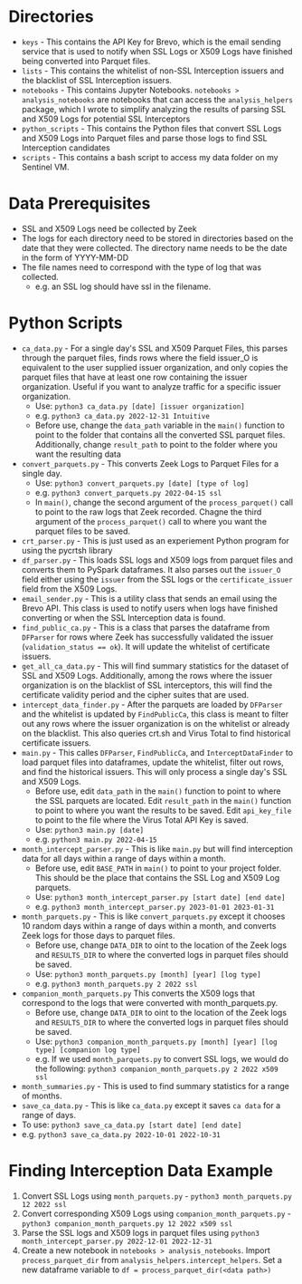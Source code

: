 # Directories
* `keys` - This contains the API Key for Brevo, which is the email sending service that is used to notify when SSL Logs or X509 Logs have finished being converted into Parquet files. 
* `lists` - This contains the whitelist of non-SSL Interception issuers and the blacklist of SSL Interception issuers.
* `notebooks` - This contains Jupyter Notebooks. `notebooks > analysis_notebooks` are notebooks that can access the `analysis_helpers` package, which I wrote to simplify analyzing the results of parsing SSL and X509 Logs for potential SSL Interceptors
* `python_scripts` - This contains the Python files that convert SSL Logs and X509 Logs into Parquet files and parse those logs to find SSL Interception candidates
* `scripts` - This contains a bash script to access my data folder on my Sentinel VM.

# Data Prerequisites
* SSL and X509 Logs need be collected by Zeek
* The logs for each directory need to be stored in directories based on the date that they were collected. The directory name needs to be the date in the form of YYYY-MM-DD
* The file names need to correspond with the type of log that was collected.
  * e.g. an SSL log should have ssl in the filename.

# Python Scripts
* `ca_data.py` - For a single day's SSL and X509 Parquet Files, this parses through the parquet files, finds rows where the field issuer_O is equivalent to the user supplied issuer organization, and only copies the parquet files that have at least one row containing the issuer organization. Useful if you want to analyze traffic for a specific issuer organization.
  * Use: `python3 ca_data.py [date] [issuer organization]`
  * e.g. `python3 ca_data.py 2022-12-31 Intuitive`
  * Before use, change the `data_path` variable in the `main()` function to point to the folder that contains all the converted SSL parquet files. Additionally, change `result_path` to point to the folder where you want the resulting data 
* `convert_parquets.py` - This converts Zeek Logs to Parquet Files for a single day.
  * Use: `python3 convert_parquets.py [date] [type of log]`
  * e.g. `python3 convert_parquets.py 2022-04-15 ssl`
  * In `main()`, change the second argument of the `process_parquet()` call to point to the raw logs that Zeek recorded. Chagne the third argument of the `process_parquet()` call to where you want the parquet files to be saved.
* `crt_parser.py` - This is just used as an experiement Python program for using the pycrtsh library
* `df_parser.py` - This loads SSL logs and X509 logs from parquet files and converts them to PySpark dataframes. It also parses out the `issuer_O` field either using the `issuer` from the SSL logs or the `certificate_issuer` field from the X509 Logs.
* `email_sender.py` - This is a utility class that sends an email using the Brevo API. This class is used to notify users when logs have finished converting or when the SSL Interception data is found.
* `find_public_ca.py` - This is a class that parses the dataframe from `DFParser` for rows where Zeek has successfully validated the issuer (`validation_status == ok`). It will update the whitelist of certificate issuers.
* `get_all_ca_data.py` - This will find summary statistics for the dataset of SSL and X509 Logs. Additionally, among the rows where the issuer organization is on the blacklist of SSL interceptors, this will find the certificate validity period and the cipher suites that are used.
* `intercept_data_finder.py` - After the parquets are loaded by `DFParser` and the whitelist is updated by `FindPublicCa`, this class is meant to filter out any rows where the issuer organization is on the whitelist or already on the blacklist. This also queries crt.sh and Virus Total to find historical certificate issuers.
* `main.py` - This calles `DFParser`, `FindPublicCa`, and `InterceptDataFinder` to load parquet files into dataframes, update the whitelist, filter out rows, and find the historical issuers. This will only process a single day's SSL and X509 Logs.
  * Before use, edit `data_path` in the `main()` function to point to where the SSL parquets are located. Edit `result_path` in the `main()` function to point to where you want the results to be saved. Edit `api_key_file` to point to the file where the Virus Total API Key is saved.
  * Use: `python3 main.py [date]`
  * e.g. `python3 main.py 2022-04-15`
* `month_intercept_parser.py` - This is like `main.py` but will find interception data for all days within a range of days within a month.
  * Before use, edit `BASE_PATH` in `main()` to point to your project folder. This should be the place that contains the SSL Log and X509 Log parquets.
  * Use: `python3 month_intercept_parser.py [start date] [end date]`
  * e.g. `python3 month_intercept_parser.py 2023-01-01 2023-01-31`
* `month_parquets.py` - This is like `convert_parquets.py` except it chooses 10 random days within a range of days within a month, and converts Zeek logs for those days to parquet files.
  * Before use, change `DATA_DIR` to oint to the location of the Zeek logs and `RESULTS_DIR` to where the converted logs in parquet files should be saved.
  * Use: `python3 month_parquets.py [month] [year] [log type]`
  * e.g. `python3 month_parquets.py 2 2022 ssl`
* `companion_month_parquets.py` This converts the X509 logs that correspond to the logs that were converted with month_parquets.py.
  * Before use, change `DATA_DIR` to oint to the location of the Zeek logs and `RESULTS_DIR` to where the converted logs in parquet files should be saved.
  * Use: `python3 companion_month_parquets.py [month] [year] [log type] [companion log type]`
  * e.g. If we used `month_parquets.py` to convert SSL logs, we would do the following: `python3 companion_month_parquets.py 2 2022 x509 ssl`
* `month_summaries.py` - This is used to find summary statistics for a range of months.
* `save_ca_data.py` - This is like `ca_data.py` except it saves `ca data` for a range of days.
* To use: `python3 save_ca_data.py [start date] [end date]`
* e.g. `python3 save_ca_data.py 2022-10-01 2022-10-31`
  
# Finding Interception Data Example
1. Convert SSL Logs using `month_parquets.py` - `python3 month_parquets.py 12 2022 ssl`
2. Convert corresponding X509 Logs using `companion_month_parquets.py` - `python3 companion_month_parquets.py 12 2022 x509 ssl`
3. Parse the SSL logs and X509 logs in parquet files using `python3 month_intercept_parser.py 2022-12-01 2022-12-31`
4. Create a new notebook in `notebooks > analysis_notebooks`. Import `process_parquet_dir` from `analysis_helpers.intercept_helpers`. Set a new dataframe variable to `df = process_parquet_dir(<data path>)`



